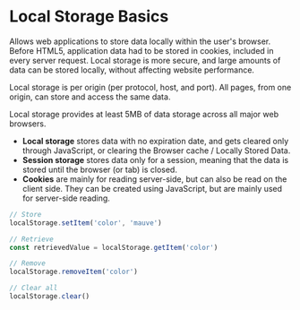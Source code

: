 # Local Storage Basics

Allows web applications to store data locally within the user's browser. Before HTML5, application data had to be stored in cookies, included in every server request. Local storage is more secure, and large amounts of data can be stored locally, without affecting website performance.

Local storage is per origin (per protocol, host, and port). All pages, from one origin, can store and access the same data.

Local storage provides at least 5MB of data storage across all major web browsers.

- **Local storage** stores data with no expiration date, and gets cleared only through JavaScript, or clearing the Browser cache / Locally Stored Data.
- **Session storage** stores data only for a session, meaning that the data is stored until the browser (or tab) is closed.
- **Cookies** are mainly for reading server-side, but can also be read on the client side. They can be created using JavaScript, but are mainly used for server-side reading.

```javascript
// Store
localStorage.setItem('color', 'mauve')

// Retrieve
const retrievedValue = localStorage.getItem('color')

// Remove
localStorage.removeItem('color')

// Clear all
localStorage.clear()
```
